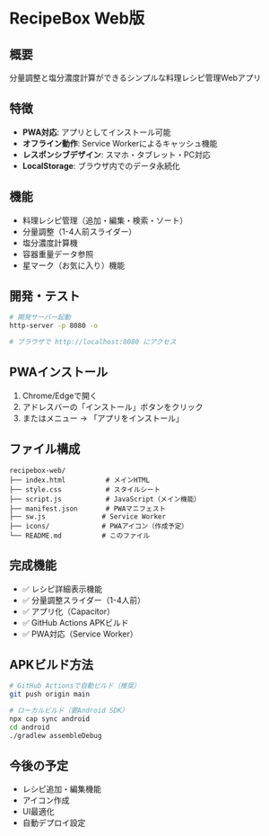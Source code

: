 # RecipeBox Web版

## 概要
分量調整と塩分濃度計算ができるシンプルな料理レシピ管理Webアプリ

## 特徴
- **PWA対応**: アプリとしてインストール可能
- **オフライン動作**: Service Workerによるキャッシュ機能
- **レスポンシブデザイン**: スマホ・タブレット・PC対応
- **LocalStorage**: ブラウザ内でのデータ永続化

## 機能
- 料理レシピ管理（追加・編集・検索・ソート）
- 分量調整（1-4人前スライダー）
- 塩分濃度計算機
- 容器重量データ参照
- 星マーク（お気に入り）機能

## 開発・テスト
```bash
# 開発サーバー起動
http-server -p 8080 -o

# ブラウザで http://localhost:8080 にアクセス
```

## PWAインストール
1. Chrome/Edgeで開く
2. アドレスバーの「インストール」ボタンをクリック
3. またはメニュー → 「アプリをインストール」

## ファイル構成
```
recipebox-web/
├── index.html          # メインHTML
├── style.css           # スタイルシート
├── script.js           # JavaScript（メイン機能）
├── manifest.json       # PWAマニフェスト
├── sw.js              # Service Worker
├── icons/             # PWAアイコン（作成予定）
└── README.md          # このファイル
```

## 完成機能
- ✅ レシピ詳細表示機能
- ✅ 分量調整スライダー（1-4人前）
- ✅ アプリ化（Capacitor）
- ✅ GitHub Actions APKビルド
- ✅ PWA対応（Service Worker）

## APKビルド方法
```bash
# GitHub Actionsで自動ビルド（推奨）
git push origin main

# ローカルビルド（要Android SDK）
npx cap sync android
cd android
./gradlew assembleDebug
```

## 今後の予定
- レシピ追加・編集機能
- アイコン作成
- UI最適化
- 自動デプロイ設定
